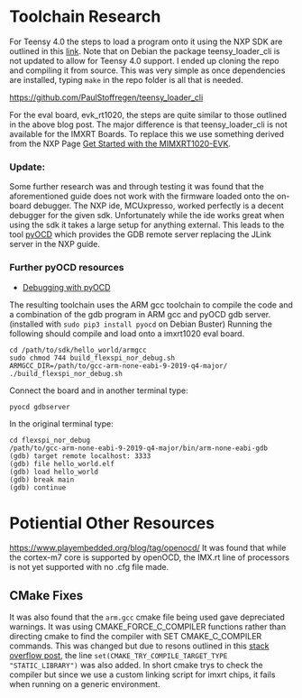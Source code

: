 # Toolchain Research

For Teensy 4.0 the steps to load a program onto it using the NXP SDK are outlined in this
[link](https://www.stupid-projects.com/using-nxp-sdk-with-teensy-4-0/).
Note that on Debian the package teensy_loader_cli is not updated to allow for Teensy 4.0 support.
I ended up cloning the repo and compiling it from source. This was very simple as once dependencies
are installed, typing `make` in the repo folder is all that is needed.

https://github.com/PaulStoffregen/teensy_loader_cli


For the eval board, evk_rt1020, the steps are quite similar to those outlined in the above blog post.
The major difference is that teensy_loader_cli is not available for the IMXRT Boards. To replace
this we use something derived from the NXP Page
[Get Started with the MIMXRT1020-EVK](https://www.nxp.com/document/guide/get-started-with-the-mimxrt1020-evk:GS-MIMXRT1020-EVK).

### Update:
Some further research was and through testing it was found that the aforementioned guide does not
work with the firmware loaded onto the on-board debugger. The NXP ide, MCUxpresso, worked perfectly
is a decent debugger for the given sdk. Unfortunately while the ide works great when using the 
sdk it takes a large setup for anything external. This leads to the tool
[pyOCD](https://github.com/mbedmicro/pyOCD) which provides the GDB remote server replacing the
JLink server in the NXP guide.
### Further pyOCD resources
* [Debugging with pyOCD](https://os.mbed.com/users/maclobdell/notebook/debugging-with-pyocd/)

The resulting toolchain uses the ARM gcc toolchain to compile the code and a combination of the gdb
program in ARM gcc and pyOCD gdb server. (installed with `sudo pip3 install pyocd` on Debian Buster)
Running the following should compile and load onto a imxrt1020 eval board.
```
cd /path/to/sdk/hello_world/armgcc
sudo chmod 744 build_flexspi_nor_debug.sh
ARMGCC_DIR=/path/to/gcc-arm-none-eabi-9-2019-q4-major/ ./build_flexspi_nor_debug.sh
```

Connect the board and in another terminal type:
```
pyocd gdbserver
```

In the original terminal type:
```
cd flexspi_nor_debug
/path/to/gcc-arm-none-eabi-9-2019-q4-major/bin/arm-none-eabi-gdb
(gdb) target remote localhost: 3333
(gdb) file hello_world.elf
(gdb) load hello_world
(gdb) break main
(gdb) continue
```


# Potiential Other Resources
https://www.playembedded.org/blog/tag/openocd/
It was found that while the cortex-m7 core is supported by openOCD, the IMX.rt line of processors
is not yet supported with no .cfg file made.

## CMake Fixes
It was also found that the `arm.gcc` cmake file being used gave depreciated warnings. It was using
CMAKE_FORCE_C_COMPILER functions rather than directing cmake to find the compiler with
SET CMAKE_C_COMPILER commands. This was changed but due to resons outlined in this
[stack overflow post](https://stackoverflow.com/questions/53633705/cmake-the-c-compiler-is-not-able-to-compile-a-simple-test-program),
the line `set(CMAKE_TRY_COMPILE_TARGET_TYPE "STATIC_LIBRARY")` was also added.
In short cmake trys to check the compiler but since we use a custom linking script for imxrt chips,
it fails when running on a generic environment.
